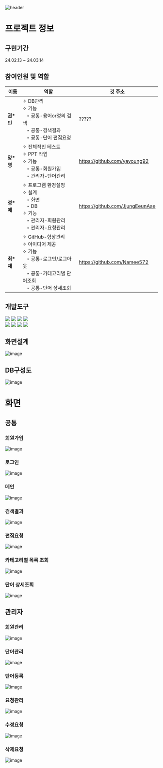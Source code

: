![header](https://capsule-render.vercel.app/api?type=cylinder&color=auto&height=200&section=header&text=먼시험보노&fontSize=85)

# 프로젝트 정보
## 구현기간
24.02.13 ~ 24.03.14
## 참여인원 및 역할
|이름|역할|깃 주소|
|------|---|---|
|<b>권*민</b>|✧ DB관리<br>✧ 기능<br>&nbsp;&nbsp;&nbsp;⋆ 공통-용어or정의 검색<br>&nbsp;&nbsp;&nbsp;⋆ 공통-검색결과<br>&nbsp;&nbsp;&nbsp;⋆ 공통-단어 편집요청|?????|
|<b>양*영</b>|✧ 전체적인 테스트<br>✧ PPT 작업<br>✧ 기능<br>&nbsp;&nbsp;&nbsp;⋆ 공통-회원가입<br>&nbsp;&nbsp;&nbsp;⋆ 관리자-단어관리|https://github.com/yayoung92|
|<b>정*애</b>|✧ 프로그램 환경설정<br>✧ 설계<br>&nbsp;&nbsp;&nbsp;⋆ 화면<br>&nbsp;&nbsp;&nbsp;⋆ DB<br>✧ 기능<br>&nbsp;&nbsp;&nbsp;⋆ 관리자-회원관리<br>&nbsp;&nbsp;&nbsp;⋆ 관리자-요청관리|https://github.com/JjungEeunAae|
|<b>최*재</b>|✧ GitHub-형상관리<br>✧ 아이디어 제공<br>✧ 기능<br>&nbsp;&nbsp;&nbsp;⋆ 공통-로그인/로그아웃<br>&nbsp;&nbsp;&nbsp;⋆ 공통-카테고리별 단어조회<br>&nbsp;&nbsp;&nbsp;⋆ 공통-단어 상세조회|https://github.com/Namee572|

## 개발도구
<img src="https://img.shields.io/badge/GitHub-100000?style=for-the-badge&logo=github&logoColor=white"/> <img src="https://img.shields.io/badge/Sourcetree-0052CC?style=for-the-badge&logo=Sourcetree&logoColor=white"/> <img src="https://img.shields.io/badge/C%23-512BD4?style=for-the-badge&logo=csharp&logoColor=white"/> <img src="https://img.shields.io/badge/Oracle-F80000?style=for-the-badge&logo=Oracle&logoColor=white"/>
<br/><img src="https://img.shields.io/badge/Visual_Studio-5C2D91?style=for-the-badge&logo=visual%20studio&logoColor=white"/> <img src="https://img.shields.io/badge/Notion-000000?style=for-the-badge&logo=notion&logoColor=white"/> <img src="https://img.shields.io/badge/docker-%230db7ed.svg?style=for-the-badge&logo=docker&logoColor=white"/> <img src="https://img.shields.io/badge/figma-F24E1E?style=for-the-badge&logo=figma&logoColor=white"/>

## 화면설계
![image](https://github.com/JjungEeunAae/green_bono/assets/121069641/9fd6886d-3924-47bd-83ef-e117fb18d4b0)

## DB구성도
![image](https://github.com/JjungEeunAae/green_bono/assets/121069641/e8942ebe-4f91-4b36-bed7-bf402bcb2de7)

# 화면
## 공통
### 회원가입
![image](https://github.com/JjungEeunAae/green_bono/assets/121069641/8b9476c6-6408-426c-a24a-0d51d3b42284)


### 로그인
![image](https://github.com/JjungEeunAae/green_bono/assets/121069641/43a1da63-971c-45b4-ab1f-1acc45560bde)


### 메인
![image](https://github.com/JjungEeunAae/green_bono/assets/121069641/a978d63c-cecd-4f8a-aca1-df5405d40970)


### 검색결과
![image](https://github.com/JjungEeunAae/green_bono/assets/121069641/7eb79c03-4ca7-415b-ab54-56b234099dde)


### 편집요청
![image](https://github.com/JjungEeunAae/green_bono/assets/121069641/ad9d32e7-f068-4463-9db9-f2e0efaab78d)


### 카테고리별 목록 조회
![image](https://github.com/JjungEeunAae/green_bono/assets/121069641/aaad2b67-09ef-4df4-9755-a2a69f26c119)


### 단어 상세조회
![image](https://github.com/JjungEeunAae/green_bono/assets/121069641/2655fb8a-6461-464a-849e-556bb1245d56)


## 관리자
### 회원관리
![image](https://github.com/JjungEeunAae/green_bono/assets/121069641/23c468be-118e-4ef3-a06f-06b0de9fdd93)


### 단어관리
![image](https://github.com/JjungEeunAae/green_bono/assets/121069641/84fd7ad2-bc98-465f-bc1a-f6efd28c2a2f)


### 단어등록
![image](https://github.com/JjungEeunAae/green_bono/assets/121069641/9e1f143f-268a-42b4-ac2b-92271c0f849d)


### 요청관리
![image](https://github.com/JjungEeunAae/green_bono/assets/121069641/383f9261-cd8c-44d0-8c0d-f85a74b65041)


### 수정요청
![image](https://github.com/JjungEeunAae/green_bono/assets/121069641/b413ad35-1626-45c5-9259-fe15cb5de5aa)


### 삭제요청
![image](https://github.com/JjungEeunAae/green_bono/assets/121069641/df1e985a-1106-4146-9669-6d27d8a774a9)


